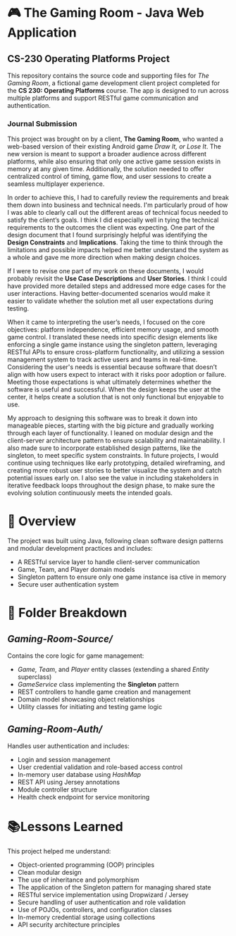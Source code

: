 <h1>🎮 The Gaming Room - Java Web Application</h1>
<h2>CS-230 Operating Platforms Project</h2>
<p>This repository contains the source code and supporting files for <i>The Gaming Room</i>, a fictional game development client project completed for the <b>CS 230: Operating Platforms</b> course. The app is designed to run across multiple platforms and support RESTful game communication and authentication.</p>

<h3>Journal Submission</h3>
<p>This project was brought on by a client, <b>The Gaming Room</b>, who wanted a web-based version of their existing Android game <i>Draw It, or Lose It</i>. The new version is meant to support a broader audience across different platforms, while also ensuring that only one active game session exists in memory at any given time. Additionally, the solution needed to offer centralized control of timing, game flow, and user sessions to create a seamless multiplayer experience.</p> <p>In order to achieve this, I had to carefully review the requirements and break them down into business and technical needs. I'm particularly proud of how I was able to clearly call out the different areas of technical focus needed to satisfy the client’s goals. I think I did especially well in tying the technical requirements to the outcomes the client was expecting. One part of the design document that I found surprisingly helpful was identifying the <b>Design Constraints</b> and <b>Implications</b>. Taking the time to think through the limitations and possible impacts helped me better understand the system as a whole and gave me more direction when making design choices.</p> <p>If I were to revise one part of my work on these documents, I would probably revisit the <b>Use Case Descriptions</b> and <b>User Stories</b>. I think I could have provided more detailed steps and addressed more edge cases for the user interactions. Having better-documented scenarios would make it easier to validate whether the solution met all user expectations during testing.</p> <p>When it came to interpreting the user’s needs, I focused on the core objectives: platform independence, efficient memory usage, and smooth game control. I translated these needs into specific design elements like enforcing a single game instance using the singleton pattern, leveraging RESTful APIs to ensure cross-platform functionality, and utilizing a session management system to track active users and teams in real-time. Considering the user's needs is essential because software that doesn’t align with how users expect to interact with it risks poor adoption or failure. Meeting those expectations is what ultimately determines whether the software is useful and successful. When the design keeps the user at the center, it helps create a solution that is not only functional but enjoyable to use.</p> <p>My approach to designing this software was to break it down into manageable pieces, starting with the big picture and gradually working through each layer of functionality. I leaned on modular design and the client-server architecture pattern to ensure scalability and maintainability. I also made sure to incorporate established design patterns, like the singleton, to meet specific system constraints. In future projects, I would continue using techniques like early prototyping, detailed wireframing, and creating more robust user stories to better visualize the system and catch potential issues early on. I also see the value in including stakeholders in iterative feedback loops throughout the design phase, to make sure the evolving solution continuously meets the intended goals.</p>

<h1>🧱 Overview</h1>
<p>The project was built using Java, following clean software design patterns and modular development practices and includes:</p>
<ul>
<li>A RESTful service layer to handle client-server communication</li>
<li>Game, Team, and Player domain models</li>
<li>Singleton pattern to ensure only one game instance isa ctive in memory</li>
<li>Secure user authentication system</li>
</ul>

<h1>📂 Folder Breakdown</h1>
<h2><i>Gaming-Room-Source/</i></h2>
<p>Contains the core logic for game management:</p>
<ul>
<li><i>Game, Team</i>, and <i>Player</i> entity classes (extending a shared <i>Entity</i> superclass)</li>
<li><i>GameService</i> class implementing the <b>Singleton</b> pattern</li>
<li>REST controllers to handle game creation and management</li>
<li>Domain model showcasing object relationships</li>
<li>Utility classes for initiating and testing game logic</li>
</ul>

<h2><i>Gaming-Room-Auth/</i></h2>
<p>Handles user authentication and includes:</p>
<ul>
<li>Login and session management</li>
<li>User credential validation and role-based access control</li>
<li>In-memory user database using <i>HashMap</i></li>
<li>REST API using Jersey annotations</li>
<li>Module controller structure</li>
<li>Health check endpoint for service monitoring</li>
</ul>

<h1>📚Lessons Learned</h1>
<p>This project helped me understand:</p>
<ul>
<li>Object-oriented programming (OOP) principles</li>
<li>Clean modular design</li>
<li>The use of inheritance and polymorphism</li>
<li>The application of the Singleton pattern for managing shared state</li>
<li>RESTful service implementation using Dropwizard / Jersey</li>
<li>Secure handling of user authentication and role validation</li>
<li>Use of POJOs, controllers, and configuration classes</li>
<li>In-memory credential storage using collections</li>
<li>API security architecture principles</li>
</ul>
